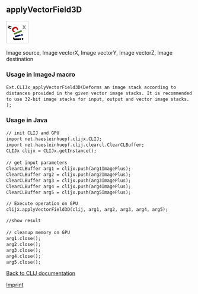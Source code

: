 ## applyVectorField3D
![Image](images/mini_clijx_logo.png)

Image source, Image vectorX, Image vectorY, Image vectorZ, Image destination

### Usage in ImageJ macro
```
Ext.CLIJx_applyVectorField3D(Deforms an image stack according to distances provided in the given vector image stacks. It is recommended to use 32-bit image stacks for input, output and vector image stacks. );
```


### Usage in Java
```
// init CLIJ and GPU
import net.haesleinhuepf.clijx.CLIJ;
import net.haesleinhuepf.clij.clearcl.ClearCLBuffer;
CLIJx clijx = CLIJx.getInstance();

// get input parameters
ClearCLBuffer arg1 = clijx.push(arg1ImagePlus);
ClearCLBuffer arg2 = clijx.push(arg2ImagePlus);
ClearCLBuffer arg3 = clijx.push(arg3ImagePlus);
ClearCLBuffer arg4 = clijx.push(arg4ImagePlus);
ClearCLBuffer arg5 = clijx.push(arg5ImagePlus);
```

```
// Execute operation on GPU
clijx.applyVectorField3D(clij, arg1, arg2, arg3, arg4, arg5);
```

```
//show result

// cleanup memory on GPU
arg1.close();
arg2.close();
arg3.close();
arg4.close();
arg5.close();
```


[Back to CLIJ documentation](https://clij.github.io/)

[Imprint](https://clij.github.io/imprint)
